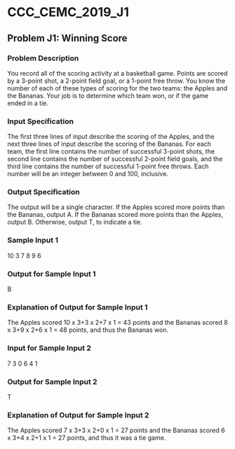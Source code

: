 # CCC_CEMC_2019_J1
## Problem J1: Winning Score
### Problem Description
You record all of the scoring activity at a basketball game. Points are scored by a 3-point shot, a
2-point field goal, or a 1-point free throw.
You know the number of each of these types of scoring for the two teams: the Apples and the
Bananas. Your job is to determine which team won, or if the game ended in a tie.
### Input Specification
The first three lines of input describe the scoring of the Apples, and the next three lines of input
describe the scoring of the Bananas. For each team, the first line contains the number of successful
3-point shots, the second line contains the number of successful 2-point field goals, and the third
line contains the number of successful 1-point free throws. Each number will be an integer between
0 and 100, inclusive.
### Output Specification
The output will be a single character. If the Apples scored more points than the Bananas, output
A. If the Bananas scored more points than the Apples, output B. Otherwise, output T, to indicate a
tie.
### Sample Input 1
10
3
7
8
9
6
### Output for Sample Input 1
B
### Explanation of Output for Sample Input 1
The Apples scored 10 x 3+3 x 2+7 x 1 = 43 points and the Bananas scored 8 x 3+9 x 2+6 x 1 = 48
points, and thus the Bananas won.
### Input for Sample Input 2
7
3
0
6
4
1
### Output for Sample Input 2
T
### Explanation of Output for Sample Input 2
The Apples scored 7 x 3+3 x 2+0 x 1 = 27 points and the Bananas scored 6 x 3+4 x 2+1 x 1 = 27
points, and thus it was a tie game.
